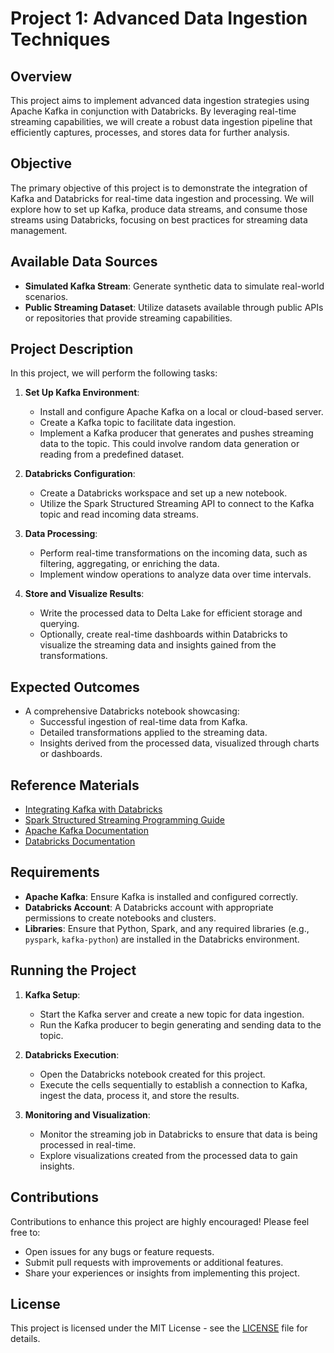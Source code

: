 # Project 1: Advanced Data Ingestion Techniques

## Overview
This project aims to implement advanced data ingestion strategies using Apache Kafka in conjunction with Databricks. By leveraging real-time streaming capabilities, we will create a robust data ingestion pipeline that efficiently captures, processes, and stores data for further analysis.

## Objective
The primary objective of this project is to demonstrate the integration of Kafka and Databricks for real-time data ingestion and processing. We will explore how to set up Kafka, produce data streams, and consume those streams using Databricks, focusing on best practices for streaming data management.

## Available Data Sources
- **Simulated Kafka Stream**: Generate synthetic data to simulate real-world scenarios.
- **Public Streaming Dataset**: Utilize datasets available through public APIs or repositories that provide streaming capabilities.

## Project Description
In this project, we will perform the following tasks:

1. **Set Up Kafka Environment**:
   - Install and configure Apache Kafka on a local or cloud-based server.
   - Create a Kafka topic to facilitate data ingestion.
   - Implement a Kafka producer that generates and pushes streaming data to the topic. This could involve random data generation or reading from a predefined dataset.

2. **Databricks Configuration**:
   - Create a Databricks workspace and set up a new notebook.
   - Utilize the Spark Structured Streaming API to connect to the Kafka topic and read incoming data streams.

3. **Data Processing**:
   - Perform real-time transformations on the incoming data, such as filtering, aggregating, or enriching the data.
   - Implement window operations to analyze data over time intervals.

4. **Store and Visualize Results**:
   - Write the processed data to Delta Lake for efficient storage and querying.
   - Optionally, create real-time dashboards within Databricks to visualize the streaming data and insights gained from the transformations.

## Expected Outcomes
- A comprehensive Databricks notebook showcasing:
  - Successful ingestion of real-time data from Kafka.
  - Detailed transformations applied to the streaming data.
  - Insights derived from the processed data, visualized through charts or dashboards.

## Reference Materials
- [Integrating Kafka with Databricks](https://docs.databricks.com/kafka/index.html)
- [Spark Structured Streaming Programming Guide](https://spark.apache.org/docs/latest/structured-streaming-programming-guide.html)
- [Apache Kafka Documentation](https://kafka.apache.org/documentation/)
- [Databricks Documentation](https://docs.databricks.com/)

## Requirements
- **Apache Kafka**: Ensure Kafka is installed and configured correctly.
- **Databricks Account**: A Databricks account with appropriate permissions to create notebooks and clusters.
- **Libraries**: Ensure that Python, Spark, and any required libraries (e.g., `pyspark`, `kafka-python`) are installed in the Databricks environment.

## Running the Project
1. **Kafka Setup**:
   - Start the Kafka server and create a new topic for data ingestion.
   - Run the Kafka producer to begin generating and sending data to the topic.

2. **Databricks Execution**:
   - Open the Databricks notebook created for this project.
   - Execute the cells sequentially to establish a connection to Kafka, ingest the data, process it, and store the results.

3. **Monitoring and Visualization**:
   - Monitor the streaming job in Databricks to ensure that data is being processed in real-time.
   - Explore visualizations created from the processed data to gain insights.

## Contributions
Contributions to enhance this project are highly encouraged! Please feel free to:
- Open issues for any bugs or feature requests.
- Submit pull requests with improvements or additional features.
- Share your experiences or insights from implementing this project.

## License
This project is licensed under the MIT License - see the [LICENSE](../../LICENSE) file for details.
